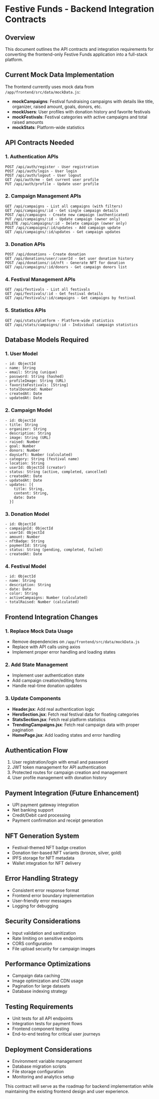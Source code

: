 # Festive Funds - Backend Integration Contracts

## Overview
This document outlines the API contracts and integration requirements for converting the frontend-only Festive Funds application into a full-stack platform.

## Current Mock Data Implementation
The frontend currently uses mock data from `/app/frontend/src/data/mockData.js`:
- **mockCampaigns**: Festival fundraising campaigns with details like title, organizer, raised amount, goals, donors, etc.
- **mockUsers**: User profiles with donation history and favorite festivals
- **mockFestivals**: Festival categories with active campaigns and total raised amounts
- **mockStats**: Platform-wide statistics

## API Contracts Needed

### 1. Authentication APIs
```
POST /api/auth/register - User registration
POST /api/auth/login - User login
POST /api/auth/logout - User logout
GET /api/auth/me - Get current user profile
PUT /api/auth/profile - Update user profile
```

### 2. Campaign Management APIs
```
GET /api/campaigns - List all campaigns (with filters)
GET /api/campaigns/:id - Get single campaign details
POST /api/campaigns - Create new campaign (authenticated)
PUT /api/campaigns/:id - Update campaign (owner only)
DELETE /api/campaigns/:id - Delete campaign (owner only)
POST /api/campaigns/:id/updates - Add campaign update
GET /api/campaigns/:id/updates - Get campaign updates
```

### 3. Donation APIs
```
POST /api/donations - Create donation
GET /api/donations/user/:userId - Get user donation history
POST /api/donations/:id/nft - Generate NFT for donation
GET /api/campaigns/:id/donors - Get campaign donors list
```

### 4. Festival Management APIs
```
GET /api/festivals - List all festivals
GET /api/festivals/:id - Get festival details
GET /api/festivals/:id/campaigns - Get campaigns by festival
```

### 5. Statistics APIs
```
GET /api/stats/platform - Platform-wide statistics
GET /api/stats/campaigns/:id - Individual campaign statistics
```

## Database Models Required

### 1. User Model
```
- id: ObjectId
- name: String
- email: String (unique)
- password: String (hashed)
- profileImage: String (URL)
- favoriteFestivals: [String]
- totalDonated: Number
- createdAt: Date
- updatedAt: Date
```

### 2. Campaign Model
```
- id: ObjectId
- title: String
- organizer: String
- description: String
- image: String (URL)
- raised: Number
- goal: Number
- donors: Number
- daysLeft: Number (calculated)
- category: String (festival name)
- location: String
- userId: ObjectId (creator)
- status: String (active, completed, cancelled)
- createdAt: Date
- updatedAt: Date
- updates: [{
    title: String,
    content: String,
    date: Date
  }]
```

### 3. Donation Model
```
- id: ObjectId
- campaignId: ObjectId
- userId: ObjectId
- amount: Number
- nftBadge: String
- paymentId: String
- status: String (pending, completed, failed)
- createdAt: Date
```

### 4. Festival Model
```
- id: ObjectId
- name: String
- description: String
- date: Date
- color: String
- activeCampaigns: Number (calculated)
- totalRaised: Number (calculated)
```

## Frontend Integration Changes

### 1. Replace Mock Data Usage
- Remove dependencies on `/app/frontend/src/data/mockData.js`
- Replace with API calls using axios
- Implement proper error handling and loading states

### 2. Add State Management
- Implement user authentication state
- Add campaign creation/editing forms
- Handle real-time donation updates

### 3. Update Components
- **Header.jsx**: Add real authentication logic
- **HeroSection.jsx**: Fetch real festival data for floating categories  
- **StatsSection.jsx**: Fetch real platform statistics
- **TrendingCampaigns.jsx**: Fetch real campaign data with proper pagination
- **HomePage.jsx**: Add loading states and error handling

## Authentication Flow
1. User registration/login with email and password
2. JWT token management for API authentication
3. Protected routes for campaign creation and management
4. User profile management with donation history

## Payment Integration (Future Enhancement)
- UPI payment gateway integration
- Net banking support
- Credit/Debit card processing
- Payment confirmation and receipt generation

## NFT Generation System
- Festival-themed NFT badge creation
- Donation tier-based NFT variants (bronze, silver, gold)
- IPFS storage for NFT metadata
- Wallet integration for NFT delivery

## Error Handling Strategy
- Consistent error response format
- Frontend error boundary implementation
- User-friendly error messages
- Logging for debugging

## Security Considerations
- Input validation and sanitization
- Rate limiting on sensitive endpoints
- CORS configuration
- File upload security for campaign images

## Performance Optimizations
- Campaign data caching
- Image optimization and CDN usage
- Pagination for large datasets
- Database indexing strategy

## Testing Requirements
- Unit tests for all API endpoints
- Integration tests for payment flows
- Frontend component testing
- End-to-end testing for critical user journeys

## Deployment Considerations
- Environment variable management
- Database migration scripts
- File storage configuration
- Monitoring and analytics setup

This contract will serve as the roadmap for backend implementation while maintaining the existing frontend design and user experience.